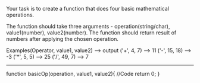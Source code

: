 Your task is to create a function that does four basic mathematical operations.

The function should take three arguments - operation(string/char), value1(number), value2(number).
The function should return result of numbers after applying the chosen operation.

Examples(Operator, value1, value2) --> output
('+', 4, 7) --> 11
('-', 15, 18) --> -3
('\*', 5, 5) --> 25
('/', 49, 7) --> 7

---

function basicOp(operation, value1, value2){
//Code
return 0;
}
